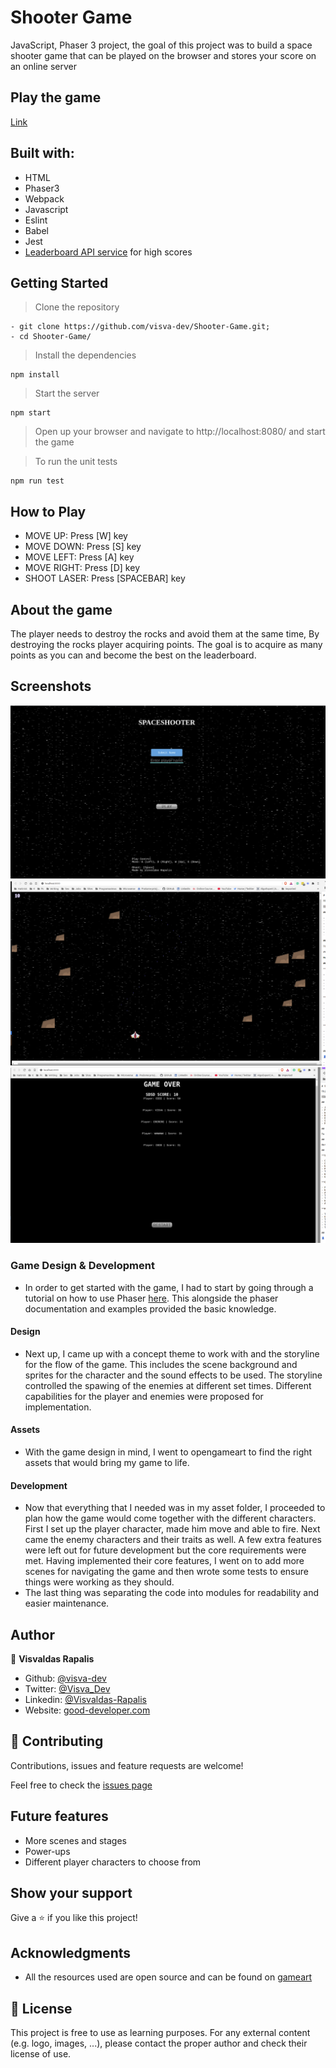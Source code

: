 # Shooter Game

JavaScript, Phaser 3 project, the goal of this project was to build a space shooter game that can be played on the browser and stores your score on an online server

## Play the game
[Link](https://rawcdn.githack.com/visva-dev/Shooter-Game/b8b3964a3785dcd56a5cf9b12fba6497ac6430bc/index.html)

## Built with:

*   HTML 
*   Phaser3
*   Webpack
*   Javascript
*   Eslint
*   Babel
*   Jest
*   [Leaderboard API service](https://www.notion.so/Leaderboard-API-service-24c0c3c116974ac49488d4eb0267ade3) for high scores

## Getting Started

>Clone the repository
```
- git clone https://github.com/visva-dev/Shooter-Game.git;
- cd Shooter-Game/
```
>Install the dependencies
```
npm install
```
>Start the server
```
npm start
```
> Open up your browser and navigate to http://localhost:8080/ and start the game

>To run the unit tests
```
npm run test
```
## How to Play
+ MOVE UP: Press [W] key
+ MOVE DOWN: Press [S] key
+ MOVE LEFT: Press [A] key
+ MOVE RIGHT: Press [D] key
+ SHOOT LASER: Press [SPACEBAR] key

## About the game
The player needs to destroy the rocks and avoid them at the same time,
By destroying the rocks player acquiring points. 
The goal is to acquire as many points as you can and become the best on the leaderboard.

## Screenshots
![screenshot](./assets/image1.png)<br>
![screenshot](./assets/image2.png)<br>
![screenshot](./assets/image3.png)

### Game Design & Development
- In order to get started with the game, I had to start by going through a tutorial on how to use Phaser [here](http://phaser.io/tutorials/making-your-first-phaser-3-game). This alongside the phaser documentation and examples provided the basic knowledge.
#### Design
- Next up, I came up with a concept theme to work with and the storyline for the flow of the game. This includes the scene background and sprites for the character and the sound effects to be used. The storyline controlled the spawing of the enemies at different set times. Different capabilities for the player and enemies were proposed for implementation.

#### Assets
- With the game design in mind, I went to opengameart to find the right assets that would bring my game to life. 

#### Development
- Now that everything that I needed was in my asset folder, I proceeded to plan how the game would come together with the different characters. First I set up the player character, made him move and able to fire. Next came the enemy characters and their traits as well. A few extra features were left out for future development but the core requirements were met.
Having implemented their core features, I went on to add more scenes for navigating the game and then wrote some tests to ensure things were working as they should.
- The last thing was separating the code into modules for readability and easier maintenance.

## Author

👤 **Visvaldas Rapalis**

- Github: [@visva-dev](https://github.com/visva-dev)
- Twitter: [@Visva_Dev](https://twitter.com/Visva_Dev)
- Linkedin: [@Visvaldas-Rapalis](https://www.linkedin.com/in/visvaldas-rapalis/)
- Website: [good-developer.com](https://good-developer.com)

## 🤝 Contributing

Contributions, issues and feature requests are welcome!

Feel free to check the [issues page](https://github.com/paulzay/shooter/issues)

## Future features
- More scenes and stages
- Power-ups
- Different player characters to choose from

## Show your support

Give a ⭐️ if you like this project!

## Acknowledgments

- All the resources used are open source and can be found on [gameart](https://gameart.org/)

## 📝 License

This project is free to use as learning purposes. For any external content (e.g. logo, images, ...), please contact the proper author and check their license of use.
